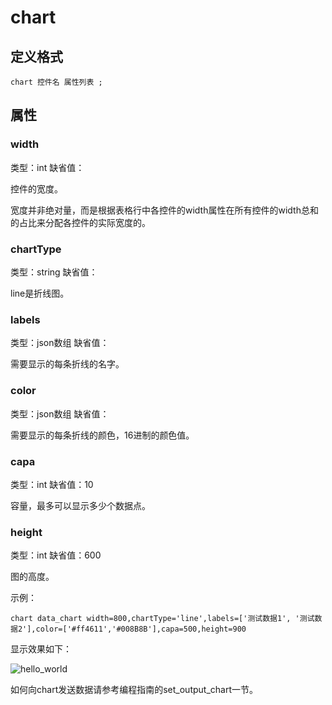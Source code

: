 # chart

## 定义格式

	chart 控件名 属性列表 ;

## 属性

### width
类型：int
缺省值：

控件的宽度。

宽度并非绝对量，而是根据表格行中各控件的width属性在所有控件的width总和的占比来分配各控件的实际宽度的。

### chartType
类型：string
缺省值：

line是折线图。

### labels
类型：json数组
缺省值：

需要显示的每条折线的名字。

### color
类型：json数组
缺省值：

需要显示的每条折线的颜色，16进制的颜色值。

### capa
类型：int
缺省值：10

容量，最多可以显示多少个数据点。

### height
类型：int
缺省值：600

图的高度。

示例：

	chart data_chart width=800,chartType='line',labels=['测试数据1', '测试数据2'],color=['#ff4611','#008B8B'],capa=500,height=900

显示效果如下：

![hello_world](http://115.29.52.95:10018/images/bc_2.png)

如何向chart发送数据请参考编程指南的set_output_chart一节。